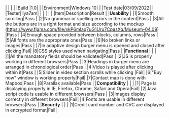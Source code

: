 | | | |
|Build |1.0| |
|Environment|Windows 10| |
|Test date|03/09/2022| |
|Tester|ilya7am| |
| | | |
|Item|Description|Result |
|**Usability**           |
|1|Smooth scrolling|Pass |
|2|No grammar or spelling errors in the content|Pass |
|3|All the buttons are in a right format and size according to the mockup (https://www.figma.com/file/xkP6mIaq7uG1Uru7CpasXq/Museum-04.09) |Pass |
|4|Enough space provided between blocks, columns, rows|Pass |
|5|All fonts are the appropriate ones|Pass |
|6|No broken links or images|Pass |
|7|In adaptive design burger menu is opened and closed after clicking|Fail|
|8|CSS styles used when navigating|Pass |
|**Functional** | | |
|1|All the mandatory fields should be validated|Pass |
|2|JS is properly working in different browsers|Pass |
|3|Headings in burger menu are arranged in chronological order|Pass |
|4|Video is played after clicking within it|Pass |
|5|Slider in video section scrolls while clicking |Fail|
|6|"Buy now" window is working properly|Fail|
|7|Contact map is done with Mapbox|Pass |
|8|Parallax available|Pass |
|**Compatibility** | | |
|1| Page is displaying properly in IE, Firefox, Chrome, Safari and Opera|Fail|
|2|Java script code is usable in different browsers|Pass |
|3|Images display correctly in different browsers|Fail|
|4|Fonts are usable in different browsers|Pass |
|**Security** | | |
|1|Сredit card number and CVC are displayed in encrypted format|Fail|
